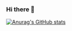 ### Hi there 👋
[![Anurag's GitHub stats](https://github-readme-stats.vercel.app/api?username=easters14)](https://github.com/anuraghazra/github-readme-stats)

<!--
**easters14/easters14** is a ✨ _special_ ✨ repository because its `README.md` (this file) appears on your GitHub profile.

Here are some ideas to get you started:

- 🔭 I’m currently working on ...
- 🌱 I’m currently learning ...
- 👯 I’m looking to collaborate on ...
- 🤔 I’m looking for help with ...
- 💬 Ask me about ...
- 📫 How to reach me: ...
- 😄 Pronouns: ...
- ⚡ Fun fact: ...
-->
